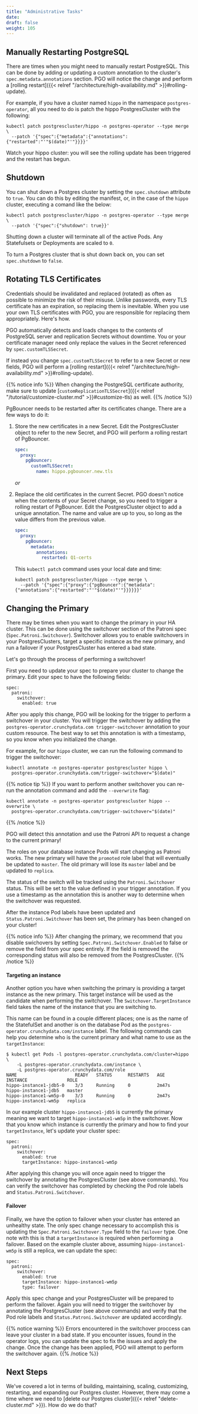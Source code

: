 ```yaml
---
title: "Administrative Tasks"
date:
draft: false
weight: 105
---
```


## Manually Restarting PostgreSQL

There are times when you might need to manually restart PostgreSQL. This can be done by adding or updating a custom annotation to the cluster's `spec.metadata.annotations` section. PGO will notice the change and perform a [rolling restart]({{< relref "/architecture/high-availability.md" >}}#rolling-update).

For example, if you have a cluster named `hippo` in the namespace `postgres-operator`, all you need to do is patch the hippo PostgresCluster with the following:

```shell
kubectl patch postgrescluster/hippo -n postgres-operator --type merge \
  --patch '{"spec":{"metadata":{"annotations":{"restarted":"'"$(date)"'"}}}}'
```

Watch your hippo cluster: you will see the rolling update has been triggered and the restart has begun.

## Shutdown

You can shut down a Postgres cluster by setting the `spec.shutdown` attribute to `true`. You can do this by editing the manifest, or, in the case of the `hippo` cluster, executing a comand like the below:

```
kubectl patch postgrescluster/hippo -n postgres-operator --type merge \
  --patch '{"spec":{"shutdown": true}}'
```

Shutting down a cluster will terminate all of the active Pods. Any Statefulsets or Deployments are scaled to `0`.

To turn a Postgres cluster that is shut down back on, you can set `spec.shutdown` to `false`.

## Rotating TLS Certificates

Credentials should be invalidated and replaced (rotated) as often as possible
to minimize the risk of their misuse. Unlike passwords, every TLS certificate
has an expiration, so replacing them is inevitable. When you use your own TLS
certificates with PGO, you are responsible for replacing them appropriately.
Here's how.


PGO automatically detects and loads changes to the contents of PostgreSQL server
and replication Secrets without downtime. You or your certificate manager need
only replace the values in the Secret referenced by `spec.customTLSSecret`.

If instead you change `spec.customTLSSecret` to refer to a new Secret or new fields,
PGO will perform a [rolling restart]({{< relref "/architecture/high-availability.md" >}}#rolling-update).

{{% notice info %}}
When changing the PostgreSQL certificate authority, make sure to update
[`customReplicationTLSSecret`]({{< relref "/tutorial/customize-cluster.md" >}}#customize-tls) as well.
{{% /notice %}}

PgBouncer needs to be restarted after its certificates change.
There are a few ways to do it:

1. Store the new certificates in a new Secret. Edit the PostgresCluster object
   to refer to the new Secret, and PGO will perform a rolling restart of PgBouncer.
   ```yaml
   spec:
     proxy:
       pgBouncer:
         customTLSSecret:
           name: hippo.pgbouncer.new.tls
   ```

   _or_

2. Replace the old certificates in the current Secret. PGO doesn't notice when
   the contents of your Secret change, so you need to trigger a rolling restart
   of PgBouncer. Edit the PostgresCluster object to add a unique annotation.
   The name and value are up to you, so long as the value differs from the
   previous value.
   ```yaml
   spec:
     proxy:
       pgBouncer:
         metadata:
           annotations:
             restarted: Q1-certs
   ```

   This `kubectl patch` command uses your local date and time:

   ```shell
   kubectl patch postgrescluster/hippo --type merge \
     --patch '{"spec":{"proxy":{"pgBouncer":{"metadata":{"annotations":{"restarted":"'"$(date)"'"}}}}}}'
   ```

## Changing the Primary

There may be times when you want to change the primary in your HA cluster. This can be done
using the switchover section of the Patroni spec (`Spec.Patroni.Switchover`). Switchover allows
you to enable switchovers in your PostgresClusters, target a specific instance as the new
primary, and run a failover if your PostgresCluster has entered a bad state.

Let's go through the process of performing a switchover!

First you need to update your spec to prepare your cluster to change the primary. Edit your spec
to have the following fields:

```
spec:
  patroni:
    switchover:
      enabled: true
```

After you apply this change, PGO will be looking for the trigger to perform a switchover in your
cluster. You will trigger the switchover by adding the `postgres-operator.crunchydata.com
trigger-switchover` annotation to your custom resource. The best way to set this annotation is
with a timestamp, so you know when you initialized the change.

For example, for our `hippo` cluster, we can run the following command to trigger the switchover:

```shell
kubectl annotate -n postgres-operator postgrescluster hippo \
  postgres-operator.crunchydata.com/trigger-switchover="$(date)"
```

{{% notice tip %}}
If you want to perform another switchover you can re-run the annotation command and add the `--overwrite` flag:

```shell
kubectl annotate -n postgres-operator postgrescluster hippo --overwrite \
  postgres-operator.crunchydata.com/trigger-switchover="$(date)"
```
{{% /notice %}}

PGO will detect this annotation and use the Patroni API to request a change to the current primary!

The roles on your database instance Pods will start changing as Patroni works. The new primary
will have the `promoted` role label that will eventually be updated to `master`. The old primary
will lose its `master` label and be updated to `replica`.

The status of the switch will be tracked using the `Patroni.Switchover` status. This will be set
to the value defined in your trigger annotation. If you use a timestamp as the annotation this is
another way to determine when the switchover was requested.

After the instance Pod labels have been updated and `Status.Patroni.Switchover` has been set, the
primary has been changed on your cluster!
 
{{% notice info %}}
After changing the primary, we recommend that you disable swichovers by setting `Spec.Patroni.Switchover.Enabled`
to false or remove the field from your spec entirely. If the field is removed the corresponding 
status will also be removed from the PostgresCluster.
{{% /notice %}}


#### Targeting an instance

Another option you have when switching the primary is providing a target instance as the new
primary. This target instance will be used as the candidate when performing the switchover. 
The `Switchover.TargetInstance` field takes the name of the instance that you are switching to.

This name can be found in a couple different places; one is as the name of the StatefulSet and
another is on the database Pod as the `postgres-operator.crunchydata.com/instance` label. The
following commands can help you determine who is the current primary and what name to use as the
`targetInstance`:

```shell
$ kubectl get Pods -l postgres-operator.crunchydata.com/cluster=hippo \
    -L postgres-operator.crunchydata.com/instance \
    -L postgres-operator.crunchydata.com/role
NAME                      READY   STATUS      RESTARTS   AGE     INSTANCE               ROLE
hippo-instance1-jdb5-0    3/3     Running     0          2m47s   hippo-instance1-jdb5   master
hippo-instance1-wm5p-0    3/3     Running     0          2m47s   hippo-instance1-wm5p   replica
```

In our example cluster `hippo-instance1-jdb5` is currently the primary meaning we want to target
`hippo-instance1-wm5p` in the switchover. Now that you know which instance is currently the
primary and how to find your `targetInstance`, let's update your cluster spec:

```
spec:
  patroni:
    switchover:
      enabled: true
      targetInstance: hippo-instance1-wm5p
```

After applying this change you will once again need to trigger the switchover by annotating the
PostgresCluster (see above commands). You can verify the switchover has completed by checking the
Pod role labels and `Status.Patroni.Switchover`.

#### Failover

Finally, we have the option to failover when your cluster has entered an unhealthy state. The
only spec change necessary to accomplish this is updating the `Spec.Patroni.Switchover.Type`
field to the `failover` type. One note with this is that a `targetInstance` is required when
performing a failover. Based on the example cluster above, assuming `hippo-instance1-wm5p` is still
a replica, we can update the spec:

```
spec:
  patroni:
    switchover:
      enabled: true
      targetInstance: hippo-instance1-wm5p
      type: failover
```

Apply this spec change and your PostgresCluster will be prepared to perform the failover. Again
you will need to trigger the switchover by annotating the PostgresCluster (see above commands)
and verify that the Pod role labels and `Status.Patroni.Switchover` are updated accordingly.

{{% notice warning %}}
Errors encountered in the switchover proccess can leave your cluster in a bad
state. If you encounter issues, found in the operator logs, you can update the spec to fix the
issues and apply the change. Once the change has been applied, PGO will attempt to perform the
switchover again.
{{% /notice %}}

## Next Steps

We've covered a lot in terms of building, maintaining, scaling, customizing, restarting, and expanding our Postgres cluster. However, there may come a time where we need to [delete our Postgres cluster]({{< relref "delete-cluster.md" >}}). How do we do that?
